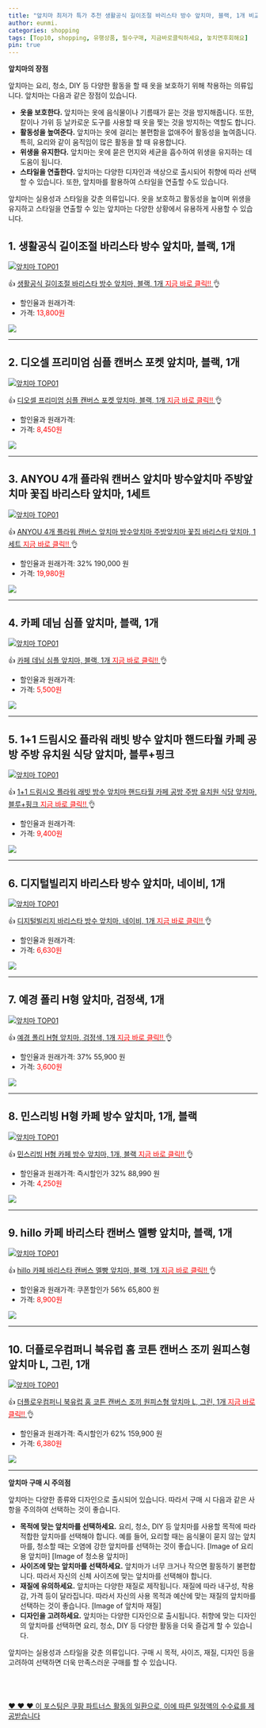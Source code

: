```yaml
---
title: "앞치마 최저가 특가 추천 생활공식 길이조절 바리스타 방수 앞치마, 블랙, 1개 비교 장점 구매가이드"
author: eunmi.
categories: shopping
tags: [Top10, shopping, 유행상품, 필수구매, 지금바로클릭하세요, 놓치면후회해요]
pin: true
---
```

**앞치마의 장점**

앞치마는 요리, 청소, DIY 등 다양한 활동을 할 때 옷을 보호하기 위해 착용하는 의류입니다. 앞치마는 다음과 같은 장점이 있습니다.

* **옷을 보호한다.** 앞치마는 옷에 음식물이나 기름때가 묻는 것을 방지해줍니다. 또한, 칼이나 가위 등 날카로운 도구를 사용할 때 옷을 찢는 것을 방지하는 역할도 합니다.
* **활동성을 높여준다.** 앞치마는 옷에 걸리는 불편함을 없애주어 활동성을 높여줍니다. 특히, 요리와 같이 움직임이 많은 활동을 할 때 유용합니다.
* **위생을 유지한다.** 앞치마는 옷에 묻은 먼지와 세균을 흡수하여 위생을 유지하는 데 도움이 됩니다.
* **스타일을 연출한다.** 앞치마는 다양한 디자인과 색상으로 출시되어 취향에 따라 선택할 수 있습니다. 또한, 앞치마를 활용하여 스타일을 연출할 수도 있습니다.

앞치마는 실용성과 스타일을 갖춘 의류입니다. 옷을 보호하고 활동성을 높이며 위생을 유지하고 스타일을 연출할 수 있는 앞치마는 다양한 상황에서 유용하게 사용할 수 있습니다.

   

## 1. 생활공식 길이조절 바리스타 방수 앞치마, 블랙, 1개

[![앞치마 TOP01](https://thumbnail7.coupangcdn.com/thumbnails/remote/230x230ex/image/retail/images/2976874125525923-89b6e99b-abf1-4038-9845-3f6daa54665a.jpg)](https://link.coupang.com/re/AFFSDP?lptag=AF3617701&subid=GithubCoopas&pageKey=6444077589&traceid=V0-153&itemId=13959813193&vendorItemId=81208855137)


👍 [생활공식 길이조절 바리스타 방수 앞치마, 블랙, 1개 <font color=red> 지금 바로 클릭!! </font> ](https://link.coupang.com/re/AFFSDP?lptag=AF3617701&subid=GithubCoopas&pageKey=6444077589&traceid=V0-153&itemId=13959813193&vendorItemId=81208855137) 👌 


- 할인율과 원래가격: 
- 가격: <span style='color:red'>13,800원</span>

[![](/discount_price.png)](https://link.coupang.com/re/AFFSDP?lptag=AF3617701&subid=GithubCoopas&pageKey=6444077589&traceid=V0-153&itemId=13959813193&vendorItemId=81208855137)

---


   

## 2. 디오셀 프리미엄 심플 캔버스 포켓 앞치마, 블랙, 1개

[![앞치마 TOP01](https://thumbnail7.coupangcdn.com/thumbnails/remote/230x230ex/image/retail/images/9520408818532247-ce722b06-7f41-4166-b5a4-29f3106ca07a.jpg)](https://link.coupang.com/re/AFFSDP?lptag=AF3617701&subid=GithubCoopas&pageKey=7110400280&traceid=V0-153&itemId=17773505321&vendorItemId=78530288061)


👍 [디오셀 프리미엄 심플 캔버스 포켓 앞치마, 블랙, 1개 <font color=red> 지금 바로 클릭!! </font> ](https://link.coupang.com/re/AFFSDP?lptag=AF3617701&subid=GithubCoopas&pageKey=7110400280&traceid=V0-153&itemId=17773505321&vendorItemId=78530288061) 👌 


- 할인율과 원래가격: 
- 가격: <span style='color:red'>8,450원</span>

[![](/discount_price.png)](https://link.coupang.com/re/AFFSDP?lptag=AF3617701&subid=GithubCoopas&pageKey=7110400280&traceid=V0-153&itemId=17773505321&vendorItemId=78530288061)

---


   

## 3. ANYOU 4개 플라워 캔버스 앞치마 방수앞치마 주방앞치마 꽃집 바리스타 앞치마, 1세트

[![앞치마 TOP01](https://thumbnail7.coupangcdn.com/thumbnails/remote/230x230ex/image/vendor_inventory/f8c9/9459379f8edbf78051cd66132a5ef7b2db8436954ce41c2633058214996d.jpg)](https://link.coupang.com/re/AFFSDP?lptag=AF3617701&subid=GithubCoopas&pageKey=7173035726&traceid=V0-153&itemId=18075560662&vendorItemId=87403122113)


👍 [ANYOU 4개 플라워 캔버스 앞치마 방수앞치마 주방앞치마 꽃집 바리스타 앞치마, 1세트 <font color=red> 지금 바로 클릭!! </font> ](https://link.coupang.com/re/AFFSDP?lptag=AF3617701&subid=GithubCoopas&pageKey=7173035726&traceid=V0-153&itemId=18075560662&vendorItemId=87403122113) 👌 


- 할인율과 원래가격: 32%  190,000   원
- 가격: <span style='color:red'>19,980원</span>

[![](/discount_price.png)](https://link.coupang.com/re/AFFSDP?lptag=AF3617701&subid=GithubCoopas&pageKey=7173035726&traceid=V0-153&itemId=18075560662&vendorItemId=87403122113)

---


   

## 4. 카페 데님 심플 앞치마, 블랙, 1개

[![앞치마 TOP01](https://thumbnail7.coupangcdn.com/thumbnails/remote/230x230ex/image/retail/images/2021/05/27/18/1/c21284c0-8abb-4fff-a94a-c20a75a4c7c9.jpg)](https://link.coupang.com/re/AFFSDP?lptag=AF3617701&subid=GithubCoopas&pageKey=5581660993&traceid=V0-153&itemId=8922477059&vendorItemId=76209065112)


👍 [카페 데님 심플 앞치마, 블랙, 1개 <font color=red> 지금 바로 클릭!! </font> ](https://link.coupang.com/re/AFFSDP?lptag=AF3617701&subid=GithubCoopas&pageKey=5581660993&traceid=V0-153&itemId=8922477059&vendorItemId=76209065112) 👌 


- 할인율과 원래가격: 
- 가격: <span style='color:red'>5,500원</span>

[![](/discount_price.png)](https://link.coupang.com/re/AFFSDP?lptag=AF3617701&subid=GithubCoopas&pageKey=5581660993&traceid=V0-153&itemId=8922477059&vendorItemId=76209065112)

---


   

## 5. 1+1 드림시오 플라워 래빗 방수 앞치마 핸드타월 카페 공방 주방 유치원 식당 앞치마, 블루+핑크

[![앞치마 TOP01](https://thumbnail10.coupangcdn.com/thumbnails/remote/230x230ex/image/vendor_inventory/e2bc/01ae150a298f798402ed3b0196777ca1f47a9d65ef4412cc105fa8497401.jpg)](https://link.coupang.com/re/AFFSDP?lptag=AF3617701&subid=GithubCoopas&pageKey=7226116438&traceid=V0-153&itemId=18323887240&vendorItemId=85468587547)


👍 [1+1 드림시오 플라워 래빗 방수 앞치마 핸드타월 카페 공방 주방 유치원 식당 앞치마, 블루+핑크 <font color=red> 지금 바로 클릭!! </font> ](https://link.coupang.com/re/AFFSDP?lptag=AF3617701&subid=GithubCoopas&pageKey=7226116438&traceid=V0-153&itemId=18323887240&vendorItemId=85468587547) 👌 


- 할인율과 원래가격: 
- 가격: <span style='color:red'>9,400원</span>

[![](/discount_price.png)](https://link.coupang.com/re/AFFSDP?lptag=AF3617701&subid=GithubCoopas&pageKey=7226116438&traceid=V0-153&itemId=18323887240&vendorItemId=85468587547)

---


   

## 6. 디지털빌리지 바리스타 방수 앞치마, 네이비, 1개

[![앞치마 TOP01](https://thumbnail7.coupangcdn.com/thumbnails/remote/230x230ex/image/rs_quotation_api/53ghkllk/67e95b2036ef4c0697f300b27723c62c.jpg)](https://link.coupang.com/re/AFFSDP?lptag=AF3617701&subid=GithubCoopas&pageKey=5569383790&traceid=V0-153&itemId=18852395382&vendorItemId=76150723996)


👍 [디지털빌리지 바리스타 방수 앞치마, 네이비, 1개 <font color=red> 지금 바로 클릭!! </font> ](https://link.coupang.com/re/AFFSDP?lptag=AF3617701&subid=GithubCoopas&pageKey=5569383790&traceid=V0-153&itemId=18852395382&vendorItemId=76150723996) 👌 


- 할인율과 원래가격: 
- 가격: <span style='color:red'>6,630원</span>

[![](/discount_price.png)](https://link.coupang.com/re/AFFSDP?lptag=AF3617701&subid=GithubCoopas&pageKey=5569383790&traceid=V0-153&itemId=18852395382&vendorItemId=76150723996)

---


   

## 7. 예경 폴리 H형 앞치마, 검정색, 1개

[![앞치마 TOP01](https://thumbnail7.coupangcdn.com/thumbnails/remote/230x230ex/image/retail/images/1381204873116176-52450a90-11f5-4154-8d57-361d8af96438.jpg)](https://link.coupang.com/re/AFFSDP?lptag=AF3617701&subid=GithubCoopas&pageKey=62733501&traceid=V0-153&itemId=214041208&vendorItemId=3511738540)


👍 [예경 폴리 H형 앞치마, 검정색, 1개 <font color=red> 지금 바로 클릭!! </font> ](https://link.coupang.com/re/AFFSDP?lptag=AF3617701&subid=GithubCoopas&pageKey=62733501&traceid=V0-153&itemId=214041208&vendorItemId=3511738540) 👌 


- 할인율과 원래가격: 37%  55,900   원
- 가격: <span style='color:red'>3,600원</span>

[![](/discount_price.png)](https://link.coupang.com/re/AFFSDP?lptag=AF3617701&subid=GithubCoopas&pageKey=62733501&traceid=V0-153&itemId=214041208&vendorItemId=3511738540)

---


   

## 8. 민스리빙 H형 카페 방수 앞치마, 1개, 블랙

[![앞치마 TOP01](https://thumbnail10.coupangcdn.com/thumbnails/remote/230x230ex/image/retail/images/2023/09/05/16/2/ef57b291-3baf-4530-9ad7-3b7140142958.jpg)](https://link.coupang.com/re/AFFSDP?lptag=AF3617701&subid=GithubCoopas&pageKey=6765563911&traceid=V0-153&itemId=19902044371&vendorItemId=87089146693)


👍 [민스리빙 H형 카페 방수 앞치마, 1개, 블랙 <font color=red> 지금 바로 클릭!! </font> ](https://link.coupang.com/re/AFFSDP?lptag=AF3617701&subid=GithubCoopas&pageKey=6765563911&traceid=V0-153&itemId=19902044371&vendorItemId=87089146693) 👌 


- 할인율과 원래가격: 즉시할인가 32%  88,990   원
- 가격: <span style='color:red'>4,250원</span>

[![](/discount_price.png)](https://link.coupang.com/re/AFFSDP?lptag=AF3617701&subid=GithubCoopas&pageKey=6765563911&traceid=V0-153&itemId=19902044371&vendorItemId=87089146693)

---


   

## 9. hillo 카페 바리스타 캔버스 멜빵 앞치마, 블랙, 1개

[![앞치마 TOP01](https://thumbnail8.coupangcdn.com/thumbnails/remote/230x230ex/image/retail/images/2022/12/01/11/8/9a93b9ce-4b55-4de6-9288-66c041381389.jpg)](https://link.coupang.com/re/AFFSDP?lptag=AF3617701&subid=GithubCoopas&pageKey=6937144659&traceid=V0-153&itemId=16808756182&vendorItemId=84130121394)


👍 [hillo 카페 바리스타 캔버스 멜빵 앞치마, 블랙, 1개 <font color=red> 지금 바로 클릭!! </font> ](https://link.coupang.com/re/AFFSDP?lptag=AF3617701&subid=GithubCoopas&pageKey=6937144659&traceid=V0-153&itemId=16808756182&vendorItemId=84130121394) 👌 


- 할인율과 원래가격: 쿠폰할인가 56%  65,800   원
- 가격: <span style='color:red'>8,900원</span>

[![](/discount_price.png)](https://link.coupang.com/re/AFFSDP?lptag=AF3617701&subid=GithubCoopas&pageKey=6937144659&traceid=V0-153&itemId=16808756182&vendorItemId=84130121394)

---


   

## 10. 더플로우컴퍼니 북유럽 홈 코튼 캔버스 조끼 원피스형 앞치마 L, 그린, 1개

[![앞치마 TOP01](https://thumbnail8.coupangcdn.com/thumbnails/remote/230x230ex/image/retail/images/2020/07/21/16/7/2e33dfa3-9f23-4c78-8ff5-f4eaeb962c0a.jpg)](https://link.coupang.com/re/AFFSDP?lptag=AF3617701&subid=GithubCoopas&pageKey=1853482813&traceid=V0-153&itemId=3150557297&vendorItemId=71138141014)


👍 [더플로우컴퍼니 북유럽 홈 코튼 캔버스 조끼 원피스형 앞치마 L, 그린, 1개 <font color=red> 지금 바로 클릭!! </font> ](https://link.coupang.com/re/AFFSDP?lptag=AF3617701&subid=GithubCoopas&pageKey=1853482813&traceid=V0-153&itemId=3150557297&vendorItemId=71138141014) 👌 


- 할인율과 원래가격: 즉시할인가 62%  159,900   원
- 가격: <span style='color:red'>6,380원</span>

[![](/discount_price.png)](https://link.coupang.com/re/AFFSDP?lptag=AF3617701&subid=GithubCoopas&pageKey=1853482813&traceid=V0-153&itemId=3150557297&vendorItemId=71138141014)

---
**앞치마 구매 시 주의점**

앞치마는 다양한 종류와 디자인으로 출시되어 있습니다. 따라서 구매 시 다음과 같은 사항을 주의하여 선택하는 것이 좋습니다.

* **목적에 맞는 앞치마를 선택하세요.** 요리, 청소, DIY 등 앞치마를 사용할 목적에 따라 적합한 앞치마를 선택해야 합니다. 예를 들어, 요리할 때는 음식물이 묻지 않는 앞치마를, 청소할 때는 오염에 강한 앞치마를 선택하는 것이 좋습니다.
[Image of 요리용 앞치마]
[Image of 청소용 앞치마]
* **사이즈에 맞는 앞치마를 선택하세요.** 앞치마가 너무 크거나 작으면 활동하기 불편합니다. 따라서 자신의 신체 사이즈에 맞는 앞치마를 선택해야 합니다.
* **재질에 유의하세요.** 앞치마는 다양한 재질로 제작됩니다. 재질에 따라 내구성, 착용감, 가격 등이 달라집니다. 따라서 자신의 사용 목적과 예산에 맞는 재질의 앞치마를 선택하는 것이 좋습니다.
[Image of 앞치마 재질]
* **디자인을 고려하세요.** 앞치마는 다양한 디자인으로 출시됩니다. 취향에 맞는 디자인의 앞치마를 선택하면 요리, 청소, DIY 등 다양한 활동을 더욱 즐겁게 할 수 있습니다.

앞치마는 실용성과 스타일을 갖춘 의류입니다. 구매 시 목적, 사이즈, 재질, 디자인 등을 고려하여 선택하면 더욱 만족스러운 구매를 할 수 있습니다.<br><br><br><br><br> [ ❤ ❤ ❤ 이 포스팅은 쿠팡 파트너스 활동의 일환으로, 이에 따른 일정액의 수수료를 제공받습니다](https://link.coupang.com/a/bcEFyh)
